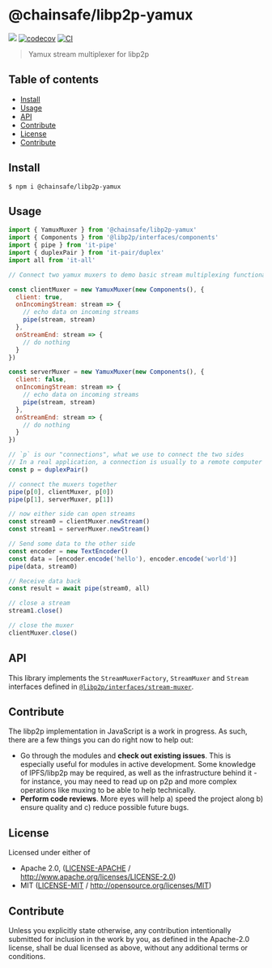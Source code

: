 # @chainsafe/libp2p-yamux <!-- omit in toc -->

[![](https://img.shields.io/badge/made%20by-ChainSafe%20Systems-blue.svg?style=flat-square)](http://chainsafe.io)
[![codecov](https://img.shields.io/codecov/c/github/ChainSafe/js-libp2p-yamux.svg?style=flat-square)](https://codecov.io/gh/ChainSafe/js-libp2p-yamux)
[![CI](https://img.shields.io/github/workflow/status/ChainSafe/js-libp2p-yamux/test%20&%20maybe%20release/master?style=flat-square)](https://github.com/ChainSafe/js-libp2p-yamux/actions/workflows/js-test-and-release.yml)

> Yamux stream multiplexer for libp2p

## Table of contents <!-- omit in toc -->

- [Install](#install)
- [Usage](#usage)
- [API](#api)
- [Contribute](#contribute)
- [License](#license)
- [Contribute](#contribute-1)

## Install

```console
$ npm i @chainsafe/libp2p-yamux
```

## Usage

```js
import { YamuxMuxer } from '@chainsafe/libp2p-yamux'
import { Components } from '@libp2p/interfaces/components'
import { pipe } from 'it-pipe'
import { duplexPair } from 'it-pair/duplex'
import all from 'it-all'

// Connect two yamux muxers to demo basic stream multiplexing functionality

const clientMuxer = new YamuxMuxer(new Components(), {
  client: true,
  onIncomingStream: stream => {
    // echo data on incoming streams
    pipe(stream, stream)
  },
  onStreamEnd: stream => {
    // do nothing
  }
})

const serverMuxer = new YamuxMuxer(new Components(), {
  client: false,
  onIncomingStream: stream => {
    // echo data on incoming streams
    pipe(stream, stream)
  },
  onStreamEnd: stream => {
    // do nothing
  }
})

// `p` is our "connections", what we use to connect the two sides
// In a real application, a connection is usually to a remote computer
const p = duplexPair()

// connect the muxers together
pipe(p[0], clientMuxer, p[0])
pipe(p[1], serverMuxer, p[1])

// now either side can open streams
const stream0 = clientMuxer.newStream()
const stream1 = serverMuxer.newStream()

// Send some data to the other side
const encoder = new TextEncoder()
const data = [encoder.encode('hello'), encoder.encode('world')]
pipe(data, stream0)

// Receive data back
const result = await pipe(stream0, all)

// close a stream
stream1.close()

// close the muxer
clientMuxer.close()
```

## API

This library implements the `StreamMuxerFactory`, `StreamMuxer` and `Stream` interfaces defined in [`@libp2p/interfaces/stream-muxer`](https://github.com/libp2p/js-libp2p-interfaces/tree/master/packages/libp2p-interfaces/src/stream-muxer).

## Contribute

The libp2p implementation in JavaScript is a work in progress. As such, there are a few things you can do right now to help out:

- Go through the modules and **check out existing issues**. This is especially useful for modules in active development. Some knowledge of IPFS/libp2p may be required, as well as the infrastructure behind it - for instance, you may need to read up on p2p and more complex operations like muxing to be able to help technically.
- **Perform code reviews**. More eyes will help a) speed the project along b) ensure quality and c) reduce possible future bugs.

## License

Licensed under either of

- Apache 2.0, ([LICENSE-APACHE](LICENSE-APACHE) / <http://www.apache.org/licenses/LICENSE-2.0>)
- MIT ([LICENSE-MIT](LICENSE-MIT) / <http://opensource.org/licenses/MIT>)

## Contribute

Unless you explicitly state otherwise, any contribution intentionally submitted for inclusion in the work by you, as defined in the Apache-2.0 license, shall be dual licensed as above, without any additional terms or conditions.
